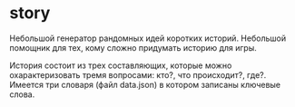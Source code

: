 # story
 
Небольшой генератор рандомных идей коротких историй. Небольшой помощник для тех, кому сложно придумать историю для игры.

История состоит из трех составляющих, которые можно охарактеризовать тремя вопросами: кто?, что происходит?, где?. Имеется три словаря (файл data.json) в котором записаны ключевые слова.

